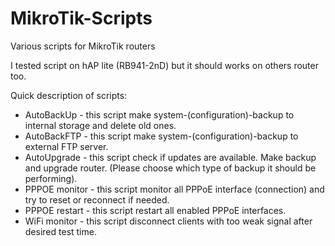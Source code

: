 # MikroTik-Scripts
Various scripts for MikroTik routers

I tested script on hAP lite (RB941-2nD) but it should works on others router too. 

Quick description of scripts:

- AutoBackUp - this script make system-(configuration)-backup to internal storage and delete old ones.
- AutoBackFTP - this script make system-(configuration)-backup to external FTP server.
- AutoUpgrade - this script check if updates are available. Make backup and upgrade router. (Please choose which type of backup it should be performing).
- PPPOE monitor - this script monitor all PPPoE interface (connection) and try to reset or reconnect if needed.
- PPPOE restart - this script restart all enabled PPPoE interfaces.
- WiFi monitor - this script disconnect clients with too weak signal after desired test time.
